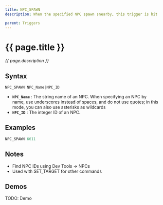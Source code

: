 ```yaml
---
title: NPC_SPAWN
description: When the specified NPC spawn snearby, this trigger is hit.

parent: Triggers
---
```


# {{ page.title }}

_{{ page.description }}_

## Syntax

```java
NPC_SPAWN NPC_Name|NPC_ID
```

- **`NPC_Name`** : The string name of an NPC. When specifying an NPC by name, use underscores instead of spaces, and do not use quotes; in this mode, you can also use asterisks as wildcards
- **`NPC_ID`** : The integer ID of an NPC.

## Examples 

```js
NPC_SPAWN 6611
```

## Notes

- Find NPC IDs using Dev Tools -> NPCs
- Used with SET_TARGET for other commands

## Demos

TODO: Demo